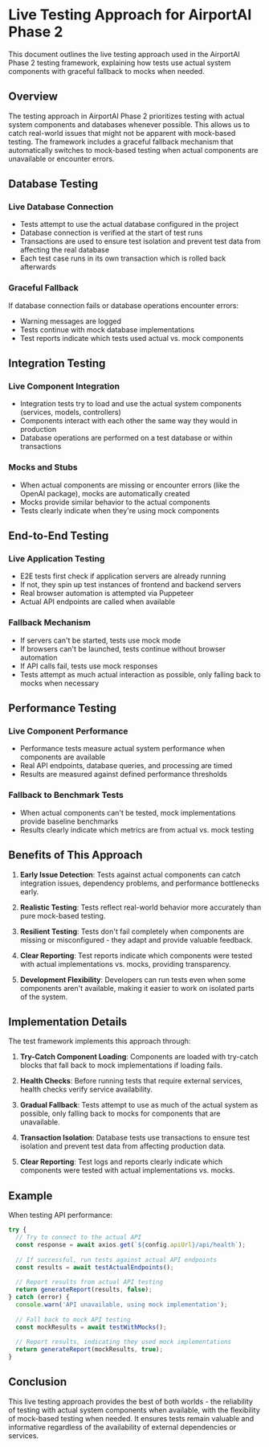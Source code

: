 # Live Testing Approach for AirportAI Phase 2

This document outlines the live testing approach used in the AirportAI Phase 2 testing framework, explaining how tests use actual system components with graceful fallback to mocks when needed.

## Overview

The testing approach in AirportAI Phase 2 prioritizes testing with actual system components and databases whenever possible. This allows us to catch real-world issues that might not be apparent with mock-based testing. The framework includes a graceful fallback mechanism that automatically switches to mock-based testing when actual components are unavailable or encounter errors.

## Database Testing

### Live Database Connection
- Tests attempt to use the actual database configured in the project
- Database connection is verified at the start of test runs
- Transactions are used to ensure test isolation and prevent test data from affecting the real database
- Each test case runs in its own transaction which is rolled back afterwards

### Graceful Fallback
If database connection fails or database operations encounter errors:
- Warning messages are logged
- Tests continue with mock database implementations
- Test reports indicate which tests used actual vs. mock components

## Integration Testing

### Live Component Integration
- Integration tests try to load and use the actual system components (services, models, controllers)
- Components interact with each other the same way they would in production
- Database operations are performed on a test database or within transactions

### Mocks and Stubs
- When actual components are missing or encounter errors (like the OpenAI package), mocks are automatically created
- Mocks provide similar behavior to the actual components
- Tests clearly indicate when they're using mock components

## End-to-End Testing

### Live Application Testing
- E2E tests first check if application servers are already running
- If not, they spin up test instances of frontend and backend servers
- Real browser automation is attempted via Puppeteer
- Actual API endpoints are called when available

### Fallback Mechanism
- If servers can't be started, tests use mock mode
- If browsers can't be launched, tests continue without browser automation
- If API calls fail, tests use mock responses
- Tests attempt as much actual interaction as possible, only falling back to mocks when necessary

## Performance Testing

### Live Component Performance
- Performance tests measure actual system performance when components are available
- Real API endpoints, database queries, and processing are timed
- Results are measured against defined performance thresholds

### Fallback to Benchmark Tests
- When actual components can't be tested, mock implementations provide baseline benchmarks
- Results clearly indicate which metrics are from actual vs. mock testing

## Benefits of This Approach

1. **Early Issue Detection**: Tests against actual components can catch integration issues, dependency problems, and performance bottlenecks early.

2. **Realistic Testing**: Tests reflect real-world behavior more accurately than pure mock-based testing.

3. **Resilient Testing**: Tests don't fail completely when components are missing or misconfigured - they adapt and provide valuable feedback.

4. **Clear Reporting**: Test reports indicate which components were tested with actual implementations vs. mocks, providing transparency.

5. **Development Flexibility**: Developers can run tests even when some components aren't available, making it easier to work on isolated parts of the system.

## Implementation Details

The test framework implements this approach through:

1. **Try-Catch Component Loading**: Components are loaded with try-catch blocks that fall back to mock implementations if loading fails.

2. **Health Checks**: Before running tests that require external services, health checks verify service availability.

3. **Gradual Fallback**: Tests attempt to use as much of the actual system as possible, only falling back to mocks for components that are unavailable.

4. **Transaction Isolation**: Database tests use transactions to ensure test isolation and prevent test data from affecting production data.

5. **Clear Reporting**: Test logs and reports clearly indicate which components were tested with actual implementations vs. mocks.

## Example

When testing API performance:

```javascript
try {
  // Try to connect to the actual API
  const response = await axios.get(`${config.apiUrl}/api/health`);
  
  // If successful, run tests against actual API endpoints
  const results = await testActualEndpoints();
  
  // Report results from actual API testing
  return generateReport(results, false);
} catch (error) {
  console.warn('API unavailable, using mock implementation');
  
  // Fall back to mock API testing
  const mockResults = await testWithMocks();
  
  // Report results, indicating they used mock implementations
  return generateReport(mockResults, true);
}
```

## Conclusion

This live testing approach provides the best of both worlds - the reliability of testing with actual system components when available, with the flexibility of mock-based testing when needed. It ensures tests remain valuable and informative regardless of the availability of external dependencies or services.
